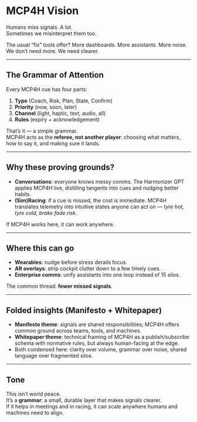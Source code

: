 # MCP4H Vision

Humans miss signals. A lot.  
Sometimes we misinterpret them too.

The usual “fix” tools offer? More dashboards. More assistants. More noise.  
We don’t need more. We need clearer.

---

## The Grammar of Attention

Every MCP4H cue has four parts:

1. **Type** (Coach, Risk, Plan, State, Confirm)  
2. **Priority** (now, soon, later)  
3. **Channel** (light, haptic, text, audio, all)  
4. **Rules** (expiry + acknowledgement)

That’s it — a simple grammar.  
MCP4H acts as the **referee, not another player**: choosing what matters, how to say it, and making sure it lands.

---

## Why these proving grounds?

- **Conversations**: everyone knows messy comms. The Harmonizer GPT applies MCP4H live, distilling tangents into cues and nudging better habits.  
- **(Sim)Racing**: if a cue is missed, the cost is immediate. MCP4H translates telemetry into intuitive states anyone can act on — *tyre hot, tyre cold, brake fade risk*.

If MCP4H works here, it can work anywhere.

---

## Where this can go

- **Wearables**: nudge before stress derails focus.  
- **AR overlays**: strip cockpit clutter down to a few timely cues.  
- **Enterprise comms**: unify assistants into one loop instead of 15 silos.

The common thread: **fewer missed signals**.

---

## Folded insights (Manifesto + Whitepaper)

- **Manifesto theme**: signals are shared responsibilities; MCP4H offers common ground across teams, tools, and machines.  
- **Whitepaper theme**: technical framing of MCP4H as a publish/subscribe schema with normative rules, but always human-facing at the edge.  
- Both condensed here: clarity over volume, grammar over noise, shared language over fragmented silos.

---

## Tone

This isn’t world peace.  
It’s a **grammar**: a small, durable layer that makes signals clearer.  
If it helps in meetings and in racing, it can scale anywhere humans and machines need to align.
